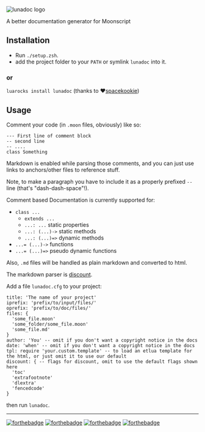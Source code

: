 ![lunadoc logo](https://github.com/cuddlyrobot/lunadoc/raw/master/logo.png)

A better documentation generator for Moonscript

## Installation

* Run `./setup.zsh`.
* add the project folder to your `PATH` or symlink `lunadoc` into it.

### or

`luarocks install lunadoc` (thanks to ❤[spacekookie](https://github.com/spacekookie))

## Usage

Comment your code (in `.moon` files, obviously) like so:

    --- First line of comment block
    -- second line
    -- ....
    class Something

Markdown is enabled while parsing those comments, and you can just use links to anchors/other files to reference stuff.

Note, to make a paragraph you have to include it as a properly prefixed `-- ` line (that's "dash-dash-space"!).

Comment based Documentation is currently supported for:

* `class ...`
  - `extends ...`
  - `...: ...` static properties
  - `...: (...)->` static methods
  - `...: (...)=>` dynamic methods
* `...= (...)->` functions
* `...= (...)=>` pseudo dynamic functions

Also, `.md` files will be handled as plain markdown and converted to html.

The markdown parser is [discount](https://github.com/craigbarnes/lua-discount).

Add a file `lunadoc.cfg` to your project:

    title: 'The name of your project'
    iprefix: 'prefix/to/input/files/'
    oprefix: 'prefix/to/doc/files/'
    files: {
      'some_file.moon'
      'some_folder/some_file.moon'
      'some_file.md'
    }
    author: 'You' -- omit if you don't want a copyright notice in the docs
    date: 'when' -- omit if you don't want a copyright notice in the docs
    tpl: require 'your.custom.template' -- to load an etlua template for the html, or just omit it to use our default
    discount: { -- flags for discount, omit to use the default flags shown here
      'toc'
      'extrafootnote'
      'dlextra'
      'fencedcode'
    }

then run `lunadoc`.

---

[![forthebadge](http://forthebadge.com/images/badges/built-by-codebabes.svg)](http://forthebadge.com)
[![forthebadge](http://forthebadge.com/images/badges/you-didnt-ask-for-this.svg)](http://forthebadge.com)
[![forthebadge](http://forthebadge.com/images/badges/fuck-it-ship-it.svg)](http://forthebadge.com)
[![forthebadge](http://forthebadge.com/images/badges/kinda-sfw.svg)](http://forthebadge.com)
